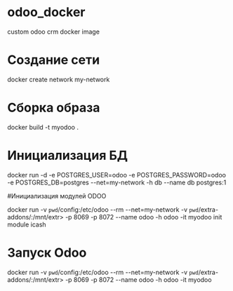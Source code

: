 # odoo_docker

custom odoo crm docker image

# Создание сети
docker create network my-network

# Сборка образа

docker build -t myodoo .


# Инициализация БД
docker run -d -e POSTGRES_USER=odoo -e POSTGRES_PASSWORD=odoo  -e POSTGRES_DB=postgres --net=my-network  -h db --name db   postgres:1

#Инициализация модулей ODOO

docker run  -v `pwd`/config:/etc/odoo --rm --net=my-network  -v `pwd`/extra-addons/:/mnt/extr>
-p 8069 -p 8072 --name odoo -h odoo  -it myodoo  init module  icash

# Запуск Odoo

docker run  -v `pwd`/config:/etc/odoo --rm --net=my-network  -v `pwd`/extra-addons/:/mnt/extr>
-p 8069 -p 8072 --name odoo -h odoo  -it myodoo
